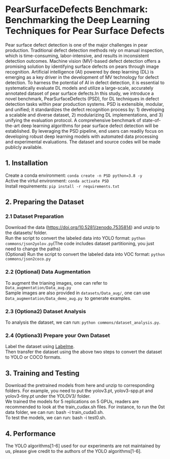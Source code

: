 # PearSurfaceDefects Benchmark: Benchmarking the Deep Learning Techniques for Pear Surface Defects
Pear surface defect detection is one of the major challenges in pear production. Traditional defect detection methods rely on manual inspection, which is time-consuming, labor-intensive, and results in inconsistent detection outcomes. Machine vision (MV)-based defect detection offers a promising solution by identifying surface defects on pears through image recognition. Artificial intelligence (AI) powered by deep learning (DL) is emerging as a key driver in the development of MV technology for defect detection. To harness the potential of AI in defect detection, it is essential to systematically evaluate DL models and utilize a large-scale, accurately annotated dataset of pear surface defects.In this study, we introduce a novel benchmark, PearSurfaceDefects (PSD), for DL techniques in defect detection tasks within pear production systems. PSD is extensible, modular, and unified; it standardizes the defect recognition process by: 1) developing a scalable and diverse dataset, 2) modularizing DL implementations, and 3) unifying the evaluation protocol. A comprehensive benchmark of state-of-the-art deep learning algorithms for pear surface defect detection will be established. By leveraging the PSD pipeline, end users can readily focus on developing robust deep learning models with automated data processing and experimental evaluations. The dataset and source codes will be made publicly available.

## 1. Installation
Create a conda environment:  `conda create -n PSD python=3.8 -y`   
Active the virtul environment: `conda activate PSD`  
Install requirements: `pip install -r requirements.txt`  

## 2. Preparing the Dataset
### 2.1 Dataset Preparation
Download the data (https://doi.org/10.5281/zenodo.7535814) and unzip to the datasets/ folder.  
Run the script to convert the labeled data into YOLO format: `python commons/json2yolov.py`(The code includes dataset partitioning, you just need to change the paths)  
(Optional) Run the script to convert the labeled data into VOC format: `python commons/json2coco.py `  
### 2.2 (Optional) Data Augmentation
To augment the trianing images, one can refer to `Data_augmentation/Data_aug.py`  
Sample images are also provided in `datasets/Data_aug/`, one can use `Data_augmentation/Data_demo_aug.py `to generate examples.   
### 2.3 (Optiona2) Dataset Analysis
To analysis the dataset, we can run: `python commons/dataset_analysis.py`.  
### 2.4 (Optiona3) Prepare your Own Dataset
Label the dataset using [Labelme](https://github.com/labelmeai/labelme).  
Then transfer the dataset using the above two steps to convert the dataset to YOLO or COCO formats.  
## 3. Training and Testing
Download the pretrained models from here and unzip to corresponding folders. For example, you need to put the yolov3.pt, yolov3-spp.pt and yolov3-tiny.pt under the YOLOV3/ folder.  
We trained the models for 5 replications on 5 GPUs, readers are recommended to look at the train_cudax.sh files. For instance, to run the 0st data folder, we can run: bash -i train_cuda0.sh.  
To test the models, we can run: bash -i test0.sh.  
## 4. Performance
The YOLO algorithms[1-6] used for our experiments are not maintained by us, please give credit to the authors of the YOLO algorithms[1-6].  
